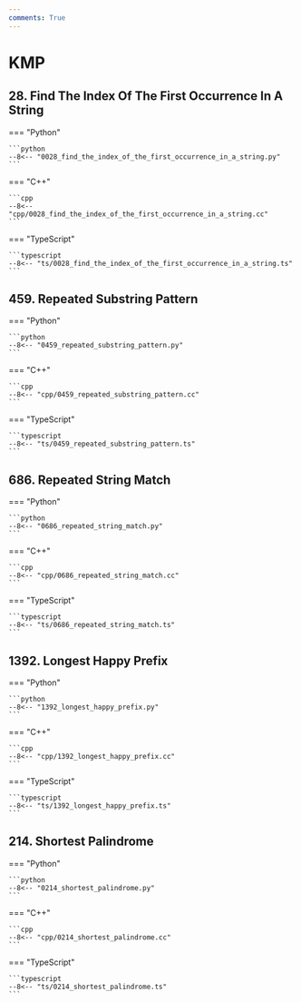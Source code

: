 ```yaml
---
comments: True
---
```


# KMP

## 28. Find The Index Of The First Occurrence In A String

=== "Python"

    ```python
    --8<-- "0028_find_the_index_of_the_first_occurrence_in_a_string.py"
    ```

=== "C++"

    ```cpp
    --8<-- "cpp/0028_find_the_index_of_the_first_occurrence_in_a_string.cc"
    ```

=== "TypeScript"

    ```typescript
    --8<-- "ts/0028_find_the_index_of_the_first_occurrence_in_a_string.ts"
    ```

## 459. Repeated Substring Pattern

=== "Python"

    ```python
    --8<-- "0459_repeated_substring_pattern.py"
    ```

=== "C++"

    ```cpp
    --8<-- "cpp/0459_repeated_substring_pattern.cc"
    ```

=== "TypeScript"

    ```typescript
    --8<-- "ts/0459_repeated_substring_pattern.ts"
    ```

## 686. Repeated String Match

=== "Python"

    ```python
    --8<-- "0686_repeated_string_match.py"
    ```

=== "C++"

    ```cpp
    --8<-- "cpp/0686_repeated_string_match.cc"
    ```

=== "TypeScript"

    ```typescript
    --8<-- "ts/0686_repeated_string_match.ts"
    ```

## 1392. Longest Happy Prefix

=== "Python"

    ```python
    --8<-- "1392_longest_happy_prefix.py"
    ```

=== "C++"

    ```cpp
    --8<-- "cpp/1392_longest_happy_prefix.cc"
    ```

=== "TypeScript"

    ```typescript
    --8<-- "ts/1392_longest_happy_prefix.ts"
    ```

## 214. Shortest Palindrome

=== "Python"

    ```python
    --8<-- "0214_shortest_palindrome.py"
    ```

=== "C++"

    ```cpp
    --8<-- "cpp/0214_shortest_palindrome.cc"
    ```

=== "TypeScript"

    ```typescript
    --8<-- "ts/0214_shortest_palindrome.ts"
    ```
